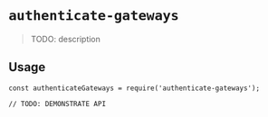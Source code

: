 # `authenticate-gateways`

> TODO: description

## Usage

```
const authenticateGateways = require('authenticate-gateways');

// TODO: DEMONSTRATE API
```
